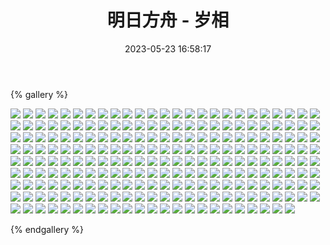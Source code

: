 ﻿---
title: 明日方舟 - 岁相
date: 2023-05-23 16:58:17
comments: false
---

{% gallery %}

![](https://cdn.jsdelivr.net/gh/1405720461/Arknights-img@main/Arknights2/1.webp)
![](https://cdn.jsdelivr.net/gh/1405720461/Arknights-img@main/Arknights2/2.webp)
![](https://cdn.jsdelivr.net/gh/1405720461/Arknights-img@main/Arknights2/3.webp)
![](https://cdn.jsdelivr.net/gh/1405720461/Arknights-img@main/Arknights2/4.webp)
![](https://cdn.jsdelivr.net/gh/1405720461/Arknights-img@main/Arknights2/5.webp)
![](https://cdn.jsdelivr.net/gh/1405720461/Arknights-img@main/Arknights2/6.webp)
![](https://cdn.jsdelivr.net/gh/1405720461/Arknights-img@main/Arknights2/7.webp)
![](https://cdn.jsdelivr.net/gh/1405720461/Arknights-img@main/Arknights2/8.webp)
![](https://cdn.jsdelivr.net/gh/1405720461/Arknights-img@main/Arknights2/9.webp)
![](https://cdn.jsdelivr.net/gh/1405720461/Arknights-img@main/Arknights2/10.webp)
![](https://cdn.jsdelivr.net/gh/1405720461/Arknights-img@main/Arknights2/11.webp)
![](https://cdn.jsdelivr.net/gh/1405720461/Arknights-img@main/Arknights2/12.webp)
![](https://cdn.jsdelivr.net/gh/1405720461/Arknights-img@main/Arknights2/13.webp)
![](https://cdn.jsdelivr.net/gh/1405720461/Arknights-img@main/Arknights2/14.webp)
![](https://cdn.jsdelivr.net/gh/1405720461/Arknights-img@main/Arknights2/15.webp)
![](https://cdn.jsdelivr.net/gh/1405720461/Arknights-img@main/Arknights2/16.webp)
![](https://cdn.jsdelivr.net/gh/1405720461/Arknights-img@main/Arknights2/17.webp)
![](https://cdn.jsdelivr.net/gh/1405720461/Arknights-img@main/Arknights2/18.webp)
![](https://cdn.jsdelivr.net/gh/1405720461/Arknights-img@main/Arknights2/19.webp)
![](https://cdn.jsdelivr.net/gh/1405720461/Arknights-img@main/Arknights2/20.webp)
![](https://cdn.jsdelivr.net/gh/1405720461/Arknights-img@main/Arknights2/21.webp)
![](https://cdn.jsdelivr.net/gh/1405720461/Arknights-img@main/Arknights2/22.webp)
![](https://cdn.jsdelivr.net/gh/1405720461/Arknights-img@main/Arknights2/23.webp)
![](https://cdn.jsdelivr.net/gh/1405720461/Arknights-img@main/Arknights2/24.webp)
![](https://cdn.jsdelivr.net/gh/1405720461/Arknights-img@main/Arknights2/25.webp)
![](https://cdn.jsdelivr.net/gh/1405720461/Arknights-img@main/Arknights2/26.webp)
![](https://cdn.jsdelivr.net/gh/1405720461/Arknights-img@main/Arknights2/27.webp)
![](https://cdn.jsdelivr.net/gh/1405720461/Arknights-img@main/Arknights2/28.webp)
![](https://cdn.jsdelivr.net/gh/1405720461/Arknights-img@main/Arknights2/29.webp)
![](https://cdn.jsdelivr.net/gh/1405720461/Arknights-img@main/Arknights2/30.webp)
![](https://cdn.jsdelivr.net/gh/1405720461/Arknights-img@main/Arknights2/31.webp)
![](https://cdn.jsdelivr.net/gh/1405720461/Arknights-img@main/Arknights2/32.webp)
![](https://cdn.jsdelivr.net/gh/1405720461/Arknights-img@main/Arknights2/33.webp)
![](https://cdn.jsdelivr.net/gh/1405720461/Arknights-img@main/Arknights2/34.webp)
![](https://cdn.jsdelivr.net/gh/1405720461/Arknights-img@main/Arknights2/35.webp)
![](https://cdn.jsdelivr.net/gh/1405720461/Arknights-img@main/Arknights2/36.webp)
![](https://cdn.jsdelivr.net/gh/1405720461/Arknights-img@main/Arknights2/37.webp)
![](https://cdn.jsdelivr.net/gh/1405720461/Arknights-img@main/Arknights2/38.webp)
![](https://cdn.jsdelivr.net/gh/1405720461/Arknights-img@main/Arknights2/39.webp)
![](https://cdn.jsdelivr.net/gh/1405720461/Arknights-img@main/Arknights2/40.webp)
![](https://cdn.jsdelivr.net/gh/1405720461/Arknights-img@main/Arknights2/41.webp)
![](https://cdn.jsdelivr.net/gh/1405720461/Arknights-img@main/Arknights2/42.webp)
![](https://cdn.jsdelivr.net/gh/1405720461/Arknights-img@main/Arknights2/43.webp)
![](https://cdn.jsdelivr.net/gh/1405720461/Arknights-img@main/Arknights2/44.webp)
![](https://cdn.jsdelivr.net/gh/1405720461/Arknights-img@main/Arknights2/45.webp)
![](https://cdn.jsdelivr.net/gh/1405720461/Arknights-img@main/Arknights2/46.webp)
![](https://cdn.jsdelivr.net/gh/1405720461/Arknights-img@main/Arknights2/47.webp)
![](https://cdn.jsdelivr.net/gh/1405720461/Arknights-img@main/Arknights2/48.webp)
![](https://cdn.jsdelivr.net/gh/1405720461/Arknights-img@main/Arknights2/49.webp)
![](https://cdn.jsdelivr.net/gh/1405720461/Arknights-img@main/Arknights2/50.webp)
![](https://cdn.jsdelivr.net/gh/1405720461/Arknights-img@main/Arknights2/51.webp)
![](https://cdn.jsdelivr.net/gh/1405720461/Arknights-img@main/Arknights2/52.webp)
![](https://cdn.jsdelivr.net/gh/1405720461/Arknights-img@main/Arknights2/53.webp)
![](https://cdn.jsdelivr.net/gh/1405720461/Arknights-img@main/Arknights2/54.webp)
![](https://cdn.jsdelivr.net/gh/1405720461/Arknights-img@main/Arknights2/55.webp)
![](https://cdn.jsdelivr.net/gh/1405720461/Arknights-img@main/Arknights2/56.webp)
![](https://cdn.jsdelivr.net/gh/1405720461/Arknights-img@main/Arknights2/57.webp)
![](https://cdn.jsdelivr.net/gh/1405720461/Arknights-img@main/Arknights2/58.webp)
![](https://cdn.jsdelivr.net/gh/1405720461/Arknights-img@main/Arknights2/59.webp)
![](https://cdn.jsdelivr.net/gh/1405720461/Arknights-img@main/Arknights2/60.webp)
![](https://cdn.jsdelivr.net/gh/1405720461/Arknights-img@main/Arknights2/61.webp)
![](https://cdn.jsdelivr.net/gh/1405720461/Arknights-img@main/Arknights2/62.webp)
![](https://cdn.jsdelivr.net/gh/1405720461/Arknights-img@main/Arknights2/63.webp)
![](https://cdn.jsdelivr.net/gh/1405720461/Arknights-img@main/Arknights2/64.webp)
![](https://cdn.jsdelivr.net/gh/1405720461/Arknights-img@main/Arknights2/65.webp)
![](https://cdn.jsdelivr.net/gh/1405720461/Arknights-img@main/Arknights2/66.webp)
![](https://cdn.jsdelivr.net/gh/1405720461/Arknights-img@main/Arknights2/67.webp)
![](https://cdn.jsdelivr.net/gh/1405720461/Arknights-img@main/Arknights2/68.webp)
![](https://cdn.jsdelivr.net/gh/1405720461/Arknights-img@main/Arknights2/69.webp)
![](https://cdn.jsdelivr.net/gh/1405720461/Arknights-img@main/Arknights2/70.webp)
![](https://cdn.jsdelivr.net/gh/1405720461/Arknights-img@main/Arknights2/71.webp)
![](https://cdn.jsdelivr.net/gh/1405720461/Arknights-img@main/Arknights2/72.webp)
![](https://cdn.jsdelivr.net/gh/1405720461/Arknights-img@main/Arknights2/73.webp)
![](https://cdn.jsdelivr.net/gh/1405720461/Arknights-img@main/Arknights2/74.webp)
![](https://cdn.jsdelivr.net/gh/1405720461/Arknights-img@main/Arknights2/75.webp)
![](https://cdn.jsdelivr.net/gh/1405720461/Arknights-img@main/Arknights2/76.webp)
![](https://cdn.jsdelivr.net/gh/1405720461/Arknights-img@main/Arknights2/77.webp)
![](https://cdn.jsdelivr.net/gh/1405720461/Arknights-img@main/Arknights2/78.webp)
![](https://cdn.jsdelivr.net/gh/1405720461/Arknights-img@main/Arknights2/79.webp)
![](https://cdn.jsdelivr.net/gh/1405720461/Arknights-img@main/Arknights2/80.webp)
![](https://cdn.jsdelivr.net/gh/1405720461/Arknights-img@main/Arknights2/81.webp)
![](https://cdn.jsdelivr.net/gh/1405720461/Arknights-img@main/Arknights2/82.webp)
![](https://cdn.jsdelivr.net/gh/1405720461/Arknights-img@main/Arknights2/83.webp)
![](https://cdn.jsdelivr.net/gh/1405720461/Arknights-img@main/Arknights2/84.webp)
![](https://cdn.jsdelivr.net/gh/1405720461/Arknights-img@main/Arknights2/85.webp)
![](https://cdn.jsdelivr.net/gh/1405720461/Arknights-img@main/Arknights2/86.webp)
![](https://cdn.jsdelivr.net/gh/1405720461/Arknights-img@main/Arknights2/87.webp)
![](https://cdn.jsdelivr.net/gh/1405720461/Arknights-img@main/Arknights2/88.webp)
![](https://cdn.jsdelivr.net/gh/1405720461/Arknights-img@main/Arknights2/89.webp)
![](https://cdn.jsdelivr.net/gh/1405720461/Arknights-img@main/Arknights2/90.webp)
![](https://cdn.jsdelivr.net/gh/1405720461/Arknights-img@main/Arknights2/91.webp)
![](https://cdn.jsdelivr.net/gh/1405720461/Arknights-img@main/Arknights2/92.webp)
![](https://cdn.jsdelivr.net/gh/1405720461/Arknights-img@main/Arknights2/93.webp)
![](https://cdn.jsdelivr.net/gh/1405720461/Arknights-img@main/Arknights2/94.webp)
![](https://cdn.jsdelivr.net/gh/1405720461/Arknights-img@main/Arknights2/95.webp)
![](https://cdn.jsdelivr.net/gh/1405720461/Arknights-img@main/Arknights2/96.webp)
![](https://cdn.jsdelivr.net/gh/1405720461/Arknights-img@main/Arknights2/97.webp)
![](https://cdn.jsdelivr.net/gh/1405720461/Arknights-img@main/Arknights2/98.webp)
![](https://cdn.jsdelivr.net/gh/1405720461/Arknights-img@main/Arknights2/99.webp)
![](https://cdn.jsdelivr.net/gh/1405720461/Arknights-img@main/Arknights2/100.webp)
![](https://cdn.jsdelivr.net/gh/1405720461/Arknights-img@main/Arknights2/101.webp)
![](https://cdn.jsdelivr.net/gh/1405720461/Arknights-img@main/Arknights2/102.webp)
![](https://cdn.jsdelivr.net/gh/1405720461/Arknights-img@main/Arknights2/103.webp)
![](https://cdn.jsdelivr.net/gh/1405720461/Arknights-img@main/Arknights2/104.webp)
![](https://cdn.jsdelivr.net/gh/1405720461/Arknights-img@main/Arknights2/105.webp)
![](https://cdn.jsdelivr.net/gh/1405720461/Arknights-img@main/Arknights2/106.webp)
![](https://cdn.jsdelivr.net/gh/1405720461/Arknights-img@main/Arknights2/107.webp)
![](https://cdn.jsdelivr.net/gh/1405720461/Arknights-img@main/Arknights2/108.webp)
![](https://cdn.jsdelivr.net/gh/1405720461/Arknights-img@main/Arknights2/109.webp)
![](https://cdn.jsdelivr.net/gh/1405720461/Arknights-img@main/Arknights2/110.webp)
![](https://cdn.jsdelivr.net/gh/1405720461/Arknights-img@main/Arknights2/111.webp)
![](https://cdn.jsdelivr.net/gh/1405720461/Arknights-img@main/Arknights2/112.webp)
![](https://cdn.jsdelivr.net/gh/1405720461/Arknights-img@main/Arknights2/113.webp)
![](https://cdn.jsdelivr.net/gh/1405720461/Arknights-img@main/Arknights2/114.webp)
![](https://cdn.jsdelivr.net/gh/1405720461/Arknights-img@main/Arknights2/115.webp)
![](https://cdn.jsdelivr.net/gh/1405720461/Arknights-img@main/Arknights2/116.webp)
![](https://cdn.jsdelivr.net/gh/1405720461/Arknights-img@main/Arknights2/117.webp)
![](https://cdn.jsdelivr.net/gh/1405720461/Arknights-img@main/Arknights2/118.webp)
![](https://cdn.jsdelivr.net/gh/1405720461/Arknights-img@main/Arknights2/119.webp)
![](https://cdn.jsdelivr.net/gh/1405720461/Arknights-img@main/Arknights2/120.webp)
![](https://cdn.jsdelivr.net/gh/1405720461/Arknights-img@main/Arknights2/121.webp)
![](https://cdn.jsdelivr.net/gh/1405720461/Arknights-img@main/Arknights2/122.webp)
![](https://cdn.jsdelivr.net/gh/1405720461/Arknights-img@main/Arknights2/123.webp)
![](https://cdn.jsdelivr.net/gh/1405720461/Arknights-img@main/Arknights2/124.webp)
![](https://cdn.jsdelivr.net/gh/1405720461/Arknights-img@main/Arknights2/125.webp)
![](https://cdn.jsdelivr.net/gh/1405720461/Arknights-img@main/Arknights2/126.webp)
![](https://cdn.jsdelivr.net/gh/1405720461/Arknights-img@main/Arknights2/127.webp)
![](https://cdn.jsdelivr.net/gh/1405720461/Arknights-img@main/Arknights2/128.webp)
![](https://cdn.jsdelivr.net/gh/1405720461/Arknights-img@main/Arknights2/129.webp)
![](https://cdn.jsdelivr.net/gh/1405720461/Arknights-img@main/Arknights2/130.webp)
![](https://cdn.jsdelivr.net/gh/1405720461/Arknights-img@main/Arknights2/131.webp)
![](https://cdn.jsdelivr.net/gh/1405720461/Arknights-img@main/Arknights2/132.webp)
![](https://cdn.jsdelivr.net/gh/1405720461/Arknights-img@main/Arknights2/133.webp)
![](https://cdn.jsdelivr.net/gh/1405720461/Arknights-img@main/Arknights2/134.webp)
![](https://cdn.jsdelivr.net/gh/1405720461/Arknights-img@main/Arknights2/135.webp)
![](https://cdn.jsdelivr.net/gh/1405720461/Arknights-img@main/Arknights2/136.webp)
![](https://cdn.jsdelivr.net/gh/1405720461/Arknights-img@main/Arknights2/137.webp)
![](https://cdn.jsdelivr.net/gh/1405720461/Arknights-img@main/Arknights2/138.webp)
![](https://cdn.jsdelivr.net/gh/1405720461/Arknights-img@main/Arknights2/139.webp)
![](https://cdn.jsdelivr.net/gh/1405720461/Arknights-img@main/Arknights2/140.webp)
![](https://cdn.jsdelivr.net/gh/1405720461/Arknights-img@main/Arknights2/141.webp)
![](https://cdn.jsdelivr.net/gh/1405720461/Arknights-img@main/Arknights2/142.webp)
![](https://cdn.jsdelivr.net/gh/1405720461/Arknights-img@main/Arknights2/143.webp)
![](https://cdn.jsdelivr.net/gh/1405720461/Arknights-img@main/Arknights2/144.webp)
![](https://cdn.jsdelivr.net/gh/1405720461/Arknights-img@main/Arknights2/145.webp)
![](https://cdn.jsdelivr.net/gh/1405720461/Arknights-img@main/Arknights2/146.webp)
![](https://cdn.jsdelivr.net/gh/1405720461/Arknights-img@main/Arknights2/147.webp)
![](https://cdn.jsdelivr.net/gh/1405720461/Arknights-img@main/Arknights2/148.webp)
![](https://cdn.jsdelivr.net/gh/1405720461/Arknights-img@main/Arknights2/149.webp)
![](https://cdn.jsdelivr.net/gh/1405720461/Arknights-img@main/Arknights2/150.webp)
![](https://cdn.jsdelivr.net/gh/1405720461/Arknights-img@main/Arknights2/151.webp)
![](https://cdn.jsdelivr.net/gh/1405720461/Arknights-img@main/Arknights2/152.webp)
![](https://cdn.jsdelivr.net/gh/1405720461/Arknights-img@main/Arknights2/153.webp)
![](https://cdn.jsdelivr.net/gh/1405720461/Arknights-img@main/Arknights2/154.webp)
![](https://cdn.jsdelivr.net/gh/1405720461/Arknights-img@main/Arknights2/155.webp)
![](https://cdn.jsdelivr.net/gh/1405720461/Arknights-img@main/Arknights2/156.webp)
![](https://cdn.jsdelivr.net/gh/1405720461/Arknights-img@main/Arknights2/157.webp)
![](https://cdn.jsdelivr.net/gh/1405720461/Arknights-img@main/Arknights2/158.webp)
![](https://cdn.jsdelivr.net/gh/1405720461/Arknights-img@main/Arknights2/159.webp)
![](https://cdn.jsdelivr.net/gh/1405720461/Arknights-img@main/Arknights2/160.webp)
![](https://cdn.jsdelivr.net/gh/1405720461/Arknights-img@main/Arknights2/161.webp)
![](https://cdn.jsdelivr.net/gh/1405720461/Arknights-img@main/Arknights2/162.webp)
![](https://cdn.jsdelivr.net/gh/1405720461/Arknights-img@main/Arknights2/163.webp)
![](https://cdn.jsdelivr.net/gh/1405720461/Arknights-img@main/Arknights2/164.webp)
![](https://cdn.jsdelivr.net/gh/1405720461/Arknights-img@main/Arknights2/165.webp)
![](https://cdn.jsdelivr.net/gh/1405720461/Arknights-img@main/Arknights2/166.webp)
![](https://cdn.jsdelivr.net/gh/1405720461/Arknights-img@main/Arknights2/167.webp)
![](https://cdn.jsdelivr.net/gh/1405720461/Arknights-img@main/Arknights2/168.webp)
![](https://cdn.jsdelivr.net/gh/1405720461/Arknights-img@main/Arknights2/169.webp)
![](https://cdn.jsdelivr.net/gh/1405720461/Arknights-img@main/Arknights2/170.webp)
![](https://cdn.jsdelivr.net/gh/1405720461/Arknights-img@main/Arknights2/171.webp)
![](https://cdn.jsdelivr.net/gh/1405720461/Arknights-img@main/Arknights2/172.webp)
![](https://cdn.jsdelivr.net/gh/1405720461/Arknights-img@main/Arknights2/173.webp)
![](https://cdn.jsdelivr.net/gh/1405720461/Arknights-img@main/Arknights2/174.webp)
![](https://cdn.jsdelivr.net/gh/1405720461/Arknights-img@main/Arknights2/175.webp)
![](https://cdn.jsdelivr.net/gh/1405720461/Arknights-img@main/Arknights2/176.webp)
![](https://cdn.jsdelivr.net/gh/1405720461/Arknights-img@main/Arknights2/177.webp)
![](https://cdn.jsdelivr.net/gh/1405720461/Arknights-img@main/Arknights2/178.webp)
![](https://cdn.jsdelivr.net/gh/1405720461/Arknights-img@main/Arknights2/179.webp)
![](https://cdn.jsdelivr.net/gh/1405720461/Arknights-img@main/Arknights2/180.webp)
![](https://cdn.jsdelivr.net/gh/1405720461/Arknights-img@main/Arknights2/181.webp)
![](https://cdn.jsdelivr.net/gh/1405720461/Arknights-img@main/Arknights2/182.webp)
![](https://cdn.jsdelivr.net/gh/1405720461/Arknights-img@main/Arknights2/183.webp)
![](https://cdn.jsdelivr.net/gh/1405720461/Arknights-img@main/Arknights2/184.webp)
![](https://cdn.jsdelivr.net/gh/1405720461/Arknights-img@main/Arknights2/185.webp)
![](https://cdn.jsdelivr.net/gh/1405720461/Arknights-img@main/Arknights2/186.webp)
![](https://cdn.jsdelivr.net/gh/1405720461/Arknights-img@main/Arknights2/187.webp)
![](https://cdn.jsdelivr.net/gh/1405720461/Arknights-img@main/Arknights2/188.webp)
![](https://cdn.jsdelivr.net/gh/1405720461/Arknights-img@main/Arknights2/189.webp)
![](https://cdn.jsdelivr.net/gh/1405720461/Arknights-img@main/Arknights2/190.webp)
![](https://cdn.jsdelivr.net/gh/1405720461/Arknights-img@main/Arknights2/191.webp)
![](https://cdn.jsdelivr.net/gh/1405720461/Arknights-img@main/Arknights2/192.webp)
![](https://cdn.jsdelivr.net/gh/1405720461/Arknights-img@main/Arknights2/193.webp)
![](https://cdn.jsdelivr.net/gh/1405720461/Arknights-img@main/Arknights2/194.webp)
![](https://cdn.jsdelivr.net/gh/1405720461/Arknights-img@main/Arknights2/195.webp)
![](https://cdn.jsdelivr.net/gh/1405720461/Arknights-img@main/Arknights2/196.webp)
![](https://cdn.jsdelivr.net/gh/1405720461/Arknights-img@main/Arknights2/197.webp)
![](https://cdn.jsdelivr.net/gh/1405720461/Arknights-img@main/Arknights2/198.webp)
![](https://cdn.jsdelivr.net/gh/1405720461/Arknights-img@main/Arknights2/199.webp)
![](https://cdn.jsdelivr.net/gh/1405720461/Arknights-img@main/Arknights2/200.webp)
![](https://cdn.jsdelivr.net/gh/1405720461/Arknights-img@main/Arknights2/201.webp)
![](https://cdn.jsdelivr.net/gh/1405720461/Arknights-img@main/Arknights2/202.webp)
![](https://cdn.jsdelivr.net/gh/1405720461/Arknights-img@main/Arknights2/203.webp)
![](https://cdn.jsdelivr.net/gh/1405720461/Arknights-img@main/Arknights2/204.webp)
![](https://cdn.jsdelivr.net/gh/1405720461/Arknights-img@main/Arknights2/205.webp)
![](https://cdn.jsdelivr.net/gh/1405720461/Arknights-img@main/Arknights2/206.webp)
![](https://cdn.jsdelivr.net/gh/1405720461/Arknights-img@main/Arknights2/207.webp)
![](https://cdn.jsdelivr.net/gh/1405720461/Arknights-img@main/Arknights2/208.webp)
![](https://cdn.jsdelivr.net/gh/1405720461/Arknights-img@main/Arknights2/209.webp)
![](https://cdn.jsdelivr.net/gh/1405720461/Arknights-img@main/Arknights2/210.webp)
![](https://cdn.jsdelivr.net/gh/1405720461/Arknights-img@main/Arknights2/211.webp)
![](https://cdn.jsdelivr.net/gh/1405720461/Arknights-img@main/Arknights2/212.webp)
![](https://cdn.jsdelivr.net/gh/1405720461/Arknights-img@main/Arknights2/213.webp)
![](https://cdn.jsdelivr.net/gh/1405720461/Arknights-img@main/Arknights2/214.webp)
![](https://cdn.jsdelivr.net/gh/1405720461/Arknights-img@main/Arknights2/215.webp)
![](https://cdn.jsdelivr.net/gh/1405720461/Arknights-img@main/Arknights2/216.webp)
![](https://cdn.jsdelivr.net/gh/1405720461/Arknights-img@main/Arknights2/217.jpg)
![](https://cdn.jsdelivr.net/gh/1405720461/Arknights-img@main/Arknights2/218.webp)
![](https://cdn.jsdelivr.net/gh/1405720461/Arknights-img@main/Arknights2/219.webp)
![](https://cdn.jsdelivr.net/gh/1405720461/Arknights-img@main/Arknights2/220.webp)
![](https://cdn.jsdelivr.net/gh/1405720461/Arknights-img@main/Arknights2/221.webp)
![](https://cdn.jsdelivr.net/gh/1405720461/Arknights-img@main/Arknights2/222.webp)
![](https://cdn.jsdelivr.net/gh/1405720461/Arknights-img@main/Arknights2/223.webp)

{% endgallery %}
